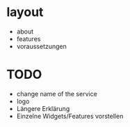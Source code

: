 # layout
- about
- features
- voraussetzungen

# TODO
- change name of the service
- logo
- Längere Erklärung
- Einzelne Widgets/Features vorstellen

